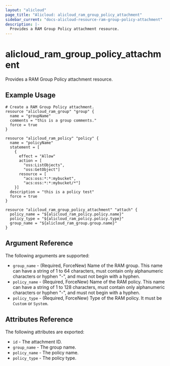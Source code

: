 ```yaml
---
layout: "alicloud"
page_title: "Alicloud: alicloud_ram_group_policy_attachment"
sidebar_current: "docs-alicloud-resource-ram-group-policy-attachment"
description: |-
  Provides a RAM Group Policy attachment resource.
---
```


# alicloud\_ram\_group\_policy\_attachment

Provides a RAM Group Policy attachment resource. 

## Example Usage

```
# Create a RAM Group Policy attachment.
resource "alicloud_ram_group" "group" {
  name = "groupName"
  comments = "this is a group comments."
  force = true
}

resource "alicloud_ram_policy" "policy" {
  name = "policyName"
  statement = [
    {
      effect = "Allow"
      action = [
        "oss:ListObjects",
        "oss:GetObject"]
      resource = [
        "acs:oss:*:*:mybucket",
        "acs:oss:*:*:mybucket/*"]
    }]
  description = "this is a policy test"
  force = true
}

resource "alicloud_ram_group_policy_attachment" "attach" {
  policy_name = "${alicloud_ram_policy.policy.name}"
  policy_type = "${alicloud_ram_policy.policy.type}"
  group_name = "${alicloud_ram_group.group.name}"
}
```
## Argument Reference

The following arguments are supported:

* `group_name` - (Required, ForceNew) Name of the RAM group. This name can have a string of 1 to 64 characters, must contain only alphanumeric characters or hyphen "-", and must not begin with a hyphen.
* `policy_name` - (Required, ForceNew) Name of the RAM policy. This name can have a string of 1 to 128 characters, must contain only alphanumeric characters or hyphen "-", and must not begin with a hyphen.
* `policy_type` - (Required, ForceNew) Type of the RAM policy. It must be `Custom` or `System`.

## Attributes Reference

The following attributes are exported:

* `id` - The attachment ID.
* `group_name` - The group name.
* `policy_name` - The policy name.
* `policy_type` - The policy type.